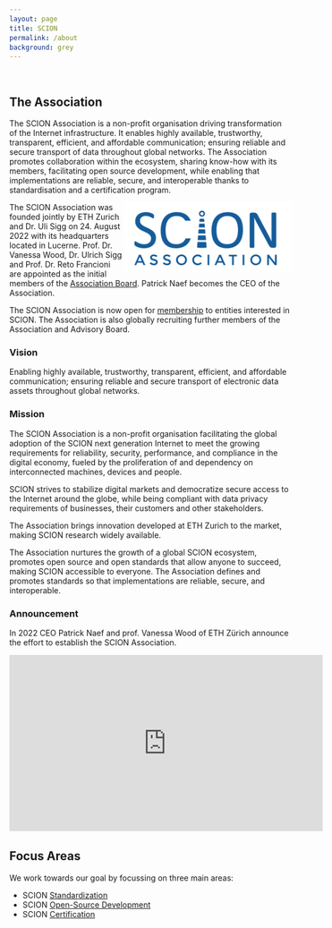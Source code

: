 ```yaml
---
layout: page
title: SCION
permalink: /about
background: grey
---
```

<br>

## The Association

The SCION Association is a non-profit organisation driving transformation of the Internet infrastructure. It enables highly available, trustworthy, transparent, efficient, and affordable communication; ensuring reliable and secure transport of data throughout global networks. The Association promotes collaboration within the ecosystem, sharing know-how with its members, facilitating open source development, while enabling that implementations are reliable, secure, and interoperable thanks to standardisation and a certification program. 

<img align="right" src="/assets/img/logo-blue.svg" width="300px" >

The SCION Association was founded jointly by ETH Zurich and Dr. Uli Sigg on 24. August 2022 with its headquarters located in Lucerne. Prof. Dr. Vanessa Wood, Dr. Ulrich Sigg and Prof. Dr. Reto Francioni are appointed as the initial members of the [Association Board](/board). Patrick Naef becomes the CEO of the Association.

The SCION Association is now open for [membership](/become-a-member) to entities interested in SCION. The Association is also globally recruiting further members of the Association and Advisory Board.

### Vision
Enabling highly available, trustworthy, transparent, efficient, and affordable communication; ensuring reliable and secure transport of electronic data assets throughout global networks.

### Mission

The SCION Association is a non-profit organisation facilitating the global adoption of the SCION next generation Internet to meet the growing requirements for reliability, security, performance, and compliance in the digital economy, fueled by the  proliferation of and dependency on interconnected machines, devices and people.

SCION strives to stabilize digital markets and democratize secure access to the Internet around the globe, while being compliant with data privacy requirements of businesses, their customers and other stakeholders.

The Association brings innovation developed at ETH Zurich to the market, making SCION research widely available.

The Association nurtures the growth of a global SCION ecosystem, promotes open source and open standards that allow anyone to succeed, making SCION accessible to everyone. The Association defines and promotes standards so that implementations are reliable, secure, and interoperable.


### Announcement 
In 2022 CEO Patrick Naef and prof. Vanessa Wood of ETH Zürich announce the effort to establish the SCION Association.

<iframe width="560" height="315" src="https://www.youtube-nocookie.com/embed/IxAFYnrYzBM" title="YouTube video player" frameborder="0" allow="accelerometer; autoplay; clipboard-write; encrypted-media; gyroscope; picture-in-picture; web-share" allowfullscreen></iframe>

## Focus Areas

We work towards our goal by focussing on three main areas:

- SCION [Standardization](/standardization)
- SCION [Open-Source Development](/development)
- SCION [Certification](/certification)

<br><br>